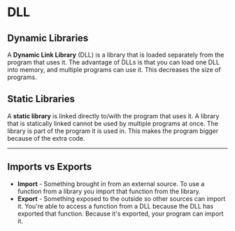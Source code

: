 # DLL
## Dynamic Libraries
A **Dynamic Link Library** (DLL) is a library that is loaded separately from the program that uses it. The advantage of DLLs is that you can load one DLL into memory, and multiple programs can use it. This decreases the size of programs.

## Static Libraries
A **static library** is linked directly to/with the program that uses it. A library that is statically linked cannot be used by multiple programs at once. The library is part of the program it is used in. This makes the program bigger because of the extra code.
___
## Imports vs Exports
* **Import** - Something brought in from an external source. To use a function from a library you import that function from the library.
* **Export** - Something exposed to the outside so other sources can import it. You're able to access a function from a DLL because the DLL has exported that function. Because it's exported, your program can import it.